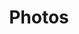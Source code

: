 ---
title: "Photos"
resources:
  - src: "Fuji.JPG"
    params:
      caption: "A Fuji-on-Fuji Sunrise"
  - src: "IMG_4718.jpg"
    params:
      caption: "Miyajima, where the sacred gate floats on the tide"
  - src: "kyoto.JPG"
    params:
      caption: "The timeless grace of Kyoto"
  - src: "odaiba.jpg"
    params:
      caption: "Sunset in Odaiba"

---